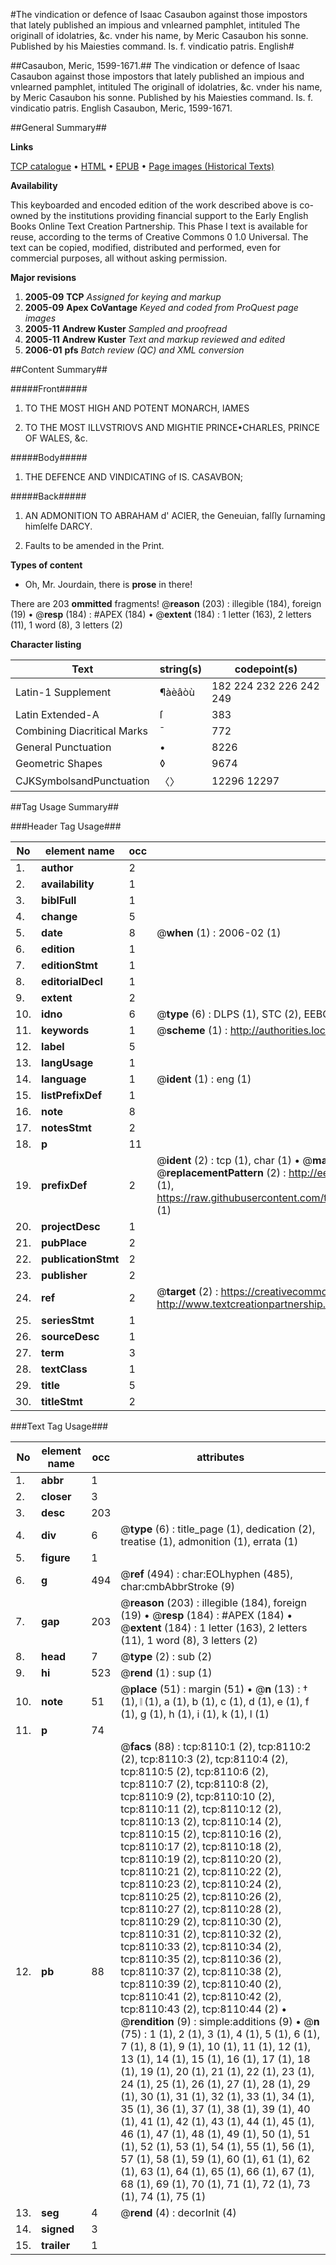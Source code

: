 #The vindication or defence of Isaac Casaubon against those impostors that lately published an impious and vnlearned pamphlet, intituled The originall of idolatries, &c. vnder his name, by Meric Casaubon his sonne. Published by his Maiesties command. Is. f. vindicatio patris. English#

##Casaubon, Meric, 1599-1671.##
The vindication or defence of Isaac Casaubon against those impostors that lately published an impious and vnlearned pamphlet, intituled The originall of idolatries, &c. vnder his name, by Meric Casaubon his sonne. Published by his Maiesties command.
Is. f. vindicatio patris. English
Casaubon, Meric, 1599-1671.

##General Summary##

**Links**

[TCP catalogue](http://www.ota.ox.ac.uk/tcp/)  • 
[HTML](http://tei.it.ox.ac.uk/tcp/Texts-HTML/free/A18/A18107.html)  • 
[EPUB](http://tei.it.ox.ac.uk/tcp/Texts-EPUB/free/A18/A18107.epub) • 
[Page images (Historical Texts)](https://data.historicaltexts.jisc.ac.uk/view?pubId=eebo-99843380e&pageId=eebo-99843380e-8110-1)

**Availability**

This keyboarded and encoded edition of the
	       work described above is co-owned by the institutions
	       providing financial support to the Early English Books
	       Online Text Creation Partnership. This Phase I text is
	       available for reuse, according to the terms of Creative
	       Commons 0 1.0 Universal. The text can be copied,
	       modified, distributed and performed, even for
	       commercial purposes, all without asking permission.

**Major revisions**

1. __2005-09__ __TCP__ *Assigned for keying and markup*
1. __2005-09__ __Apex CoVantage__ *Keyed and coded from ProQuest page images*
1. __2005-11__ __Andrew Kuster__ *Sampled and proofread*
1. __2005-11__ __Andrew Kuster__ *Text and markup reviewed and edited*
1. __2006-01__ __pfs__ *Batch review (QC) and XML conversion*

##Content Summary##

#####Front#####

1. TO THE MOST HIGH AND POTENT MONARCH, IAMES

1. TO THE MOST ILLVSTRIOVS AND MIGHTIE PRINCE•CHARLES, PRINCE OF WALES, &c.

#####Body#####

1. THE DEFENCE AND VINDICATING of IS. CASAVBON;

#####Back#####

1. AN ADMONITION TO ABRAHAM d' ACIER, the Geneuian, falſly ſurnaming himſelfe DARCY.

1. Faults to be amended in the Print.

**Types of content**

  * Oh, Mr. Jourdain, there is **prose** in there!

There are 203 **ommitted** fragments! 
 @__reason__ (203) : illegible (184), foreign (19)  •  @__resp__ (184) : #APEX (184)  •  @__extent__ (184) : 1 letter (163), 2 letters (11), 1 word (8), 3 letters (2)

**Character listing**


|Text|string(s)|codepoint(s)|
|---|---|---|
|Latin-1 Supplement|¶àèâòù|182 224 232 226 242 249|
|Latin Extended-A|ſ|383|
|Combining             Diacritical Marks|̄|772|
|General Punctuation|•|8226|
|Geometric Shapes|◊|9674|
|CJKSymbolsandPunctuation|〈〉|12296 12297|

##Tag Usage Summary##

###Header Tag Usage###

|No|element name|occ|attributes|
|---|---|---|---|
|1.|__author__|2||
|2.|__availability__|1||
|3.|__biblFull__|1||
|4.|__change__|5||
|5.|__date__|8| @__when__ (1) : 2006-02 (1)|
|6.|__edition__|1||
|7.|__editionStmt__|1||
|8.|__editorialDecl__|1||
|9.|__extent__|2||
|10.|__idno__|6| @__type__ (6) : DLPS (1), STC (2), EEBO-CITATION (1), PROQUEST (1), VID (1)|
|11.|__keywords__|1| @__scheme__ (1) : http://authorities.loc.gov/ (1)|
|12.|__label__|5||
|13.|__langUsage__|1||
|14.|__language__|1| @__ident__ (1) : eng (1)|
|15.|__listPrefixDef__|1||
|16.|__note__|8||
|17.|__notesStmt__|2||
|18.|__p__|11||
|19.|__prefixDef__|2| @__ident__ (2) : tcp (1), char (1)  •  @__matchPattern__ (2) : ([0-9\-]+):([0-9IVX]+) (1), (.+) (1)  •  @__replacementPattern__ (2) : http://eebo.chadwyck.com/downloadtiff?vid=$1&page=$2 (1), https://raw.githubusercontent.com/textcreationpartnership/Texts/master/tcpchars.xml#$1 (1)|
|20.|__projectDesc__|1||
|21.|__pubPlace__|2||
|22.|__publicationStmt__|2||
|23.|__publisher__|2||
|24.|__ref__|2| @__target__ (2) : https://creativecommons.org/publicdomain/zero/1.0/ (1), http://www.textcreationpartnership.org/docs/. (1)|
|25.|__seriesStmt__|1||
|26.|__sourceDesc__|1||
|27.|__term__|3||
|28.|__textClass__|1||
|29.|__title__|5||
|30.|__titleStmt__|2||


###Text Tag Usage###

|No|element name|occ|attributes|
|---|---|---|---|
|1.|__abbr__|1||
|2.|__closer__|3||
|3.|__desc__|203||
|4.|__div__|6| @__type__ (6) : title_page (1), dedication (2), treatise (1), admonition (1), errata (1)|
|5.|__figure__|1||
|6.|__g__|494| @__ref__ (494) : char:EOLhyphen (485), char:cmbAbbrStroke (9)|
|7.|__gap__|203| @__reason__ (203) : illegible (184), foreign (19)  •  @__resp__ (184) : #APEX (184)  •  @__extent__ (184) : 1 letter (163), 2 letters (11), 1 word (8), 3 letters (2)|
|8.|__head__|7| @__type__ (2) : sub (2)|
|9.|__hi__|523| @__rend__ (1) : sup (1)|
|10.|__note__|51| @__place__ (51) : margin (51)  •  @__n__ (13) : † (1), 𝄁 (1), a (1), b (1), c (1), d (1), e (1), f (1), g (1), h (1), i (1), k (1), l (1)|
|11.|__p__|74||
|12.|__pb__|88| @__facs__ (88) : tcp:8110:1 (2), tcp:8110:2 (2), tcp:8110:3 (2), tcp:8110:4 (2), tcp:8110:5 (2), tcp:8110:6 (2), tcp:8110:7 (2), tcp:8110:8 (2), tcp:8110:9 (2), tcp:8110:10 (2), tcp:8110:11 (2), tcp:8110:12 (2), tcp:8110:13 (2), tcp:8110:14 (2), tcp:8110:15 (2), tcp:8110:16 (2), tcp:8110:17 (2), tcp:8110:18 (2), tcp:8110:19 (2), tcp:8110:20 (2), tcp:8110:21 (2), tcp:8110:22 (2), tcp:8110:23 (2), tcp:8110:24 (2), tcp:8110:25 (2), tcp:8110:26 (2), tcp:8110:27 (2), tcp:8110:28 (2), tcp:8110:29 (2), tcp:8110:30 (2), tcp:8110:31 (2), tcp:8110:32 (2), tcp:8110:33 (2), tcp:8110:34 (2), tcp:8110:35 (2), tcp:8110:36 (2), tcp:8110:37 (2), tcp:8110:38 (2), tcp:8110:39 (2), tcp:8110:40 (2), tcp:8110:41 (2), tcp:8110:42 (2), tcp:8110:43 (2), tcp:8110:44 (2)  •  @__rendition__ (9) : simple:additions (9)  •  @__n__ (75) : 1 (1), 2 (1), 3 (1), 4 (1), 5 (1), 6 (1), 7 (1), 8 (1), 9 (1), 10 (1), 11 (1), 12 (1), 13 (1), 14 (1), 15 (1), 16 (1), 17 (1), 18 (1), 19 (1), 20 (1), 21 (1), 22 (1), 23 (1), 24 (1), 25 (1), 26 (1), 27 (1), 28 (1), 29 (1), 30 (1), 31 (1), 32 (1), 33 (1), 34 (1), 35 (1), 36 (1), 37 (1), 38 (1), 39 (1), 40 (1), 41 (1), 42 (1), 43 (1), 44 (1), 45 (1), 46 (1), 47 (1), 48 (1), 49 (1), 50 (1), 51 (1), 52 (1), 53 (1), 54 (1), 55 (1), 56 (1), 57 (1), 58 (1), 59 (1), 60 (1), 61 (1), 62 (1), 63 (1), 64 (1), 65 (1), 66 (1), 67 (1), 68 (1), 69 (1), 70 (1), 71 (1), 72 (1), 73 (1), 74 (1), 75 (1)|
|13.|__seg__|4| @__rend__ (4) : decorInit (4)|
|14.|__signed__|3||
|15.|__trailer__|1||

